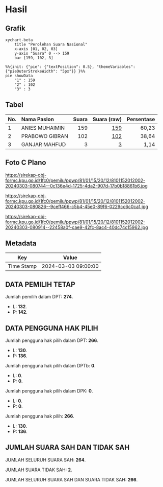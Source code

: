 # Hasil

## Grafik

```mermaid
xychart-beta
    title "Perolehan Suara Nasional"
    x-axis [01, 02, 03]
    y-axis "Suara" 0 --> 159
    bar [159, 102, 3]
```

```mermaid
%%{init: {"pie": {"textPosition": 0.5}, "themeVariables": {"pieOuterStrokeWidth": "5px"}} }%%
pie showData
    "1" : 159
    "2" : 102
    "3" : 3
```

## Tabel

| No. | Nama Paslon    | Suara | Suara (raw) | Persentase |
|:--- |:-------------- | -----:| -----------:| ----------:|
| 1   | ANIES MUHAIMIN | 159   | [159][p-1]  | 60,23      |
| 2   | PRABOWO GIBRAN | 102   | [102][p-2]  | 38,64      |
| 3   | GANJAR MAHFUD  | 3     | [3][p-3]    | 1,14       |


[p-1]: https://github.com/gigit-pemilu/pemilu-2024/blob/main/pilpres/hitung-suara/sub/81-maluku/sub/01-maluku-tengah/sub/15-leihitu/sub/2012-wakal/sub/002-tps/sub/paslon-1.txt
[p-2]: https://github.com/gigit-pemilu/pemilu-2024/blob/main/pilpres/hitung-suara/sub/81-maluku/sub/01-maluku-tengah/sub/15-leihitu/sub/2012-wakal/sub/002-tps/sub/paslon-2.txt
[p-3]: https://github.com/gigit-pemilu/pemilu-2024/blob/main/pilpres/hitung-suara/sub/81-maluku/sub/01-maluku-tengah/sub/15-leihitu/sub/2012-wakal/sub/002-tps/sub/paslon-3.txt

## Foto C Plano

https://sirekap-obj-formc.kpu.go.id/1fc0/pemilu/ppwp/81/01/15/20/12/8101152012002-20240303-080744--0c136e4d-1725-4da2-907d-17b0b18861b6.jpg

https://sirekap-obj-formc.kpu.go.id/1fc0/pemilu/ppwp/81/01/15/20/12/8101152012002-20240303-080826--9ceff466-c5b4-45e0-89f6-0229cc6c0ca1.jpg

https://sirekap-obj-formc.kpu.go.id/1fc0/pemilu/ppwp/81/01/15/20/12/8101152012002-20240303-080914--22458a0f-cae9-42fc-8ac4-40dc74c15962.jpg


## Metadata

| Key        | Value               |
| ---------- | ------------------- |
| Time Stamp | 2024-03-03 09:00:00 |


## DATA PEMILIH TETAP

Jumlah pemilih dalam DPT: **274**.
 * L: **132**.
 * P: **142**.

## DATA PENGGUNA HAK PILIH

Jumlah pengguna hak pilih dalam DPT: **266**.
 * L: **130**.
 * P: **136**.

Jumlah pengguna hak pilih dalam DPTb: **0**.
 * L: **0**.
 * P: **0**.

Jumlah pengguna hak pilih dalam DPK: **0**.
 * L: **0**.
 * P: **0**.

Jumlah pengguna hak pilih: **266**.
 * L: **130**.
 * P: **136**.

## JUMLAH SUARA SAH DAN TIDAK SAH

JUMLAH SELURUH SUARA SAH: **264**.

JUMLAH SUARA TIDAK SAH: **2**.

JUMLAH SELURUH SUARA SAH DAN SUARA TIDAK SAH: **266**.


